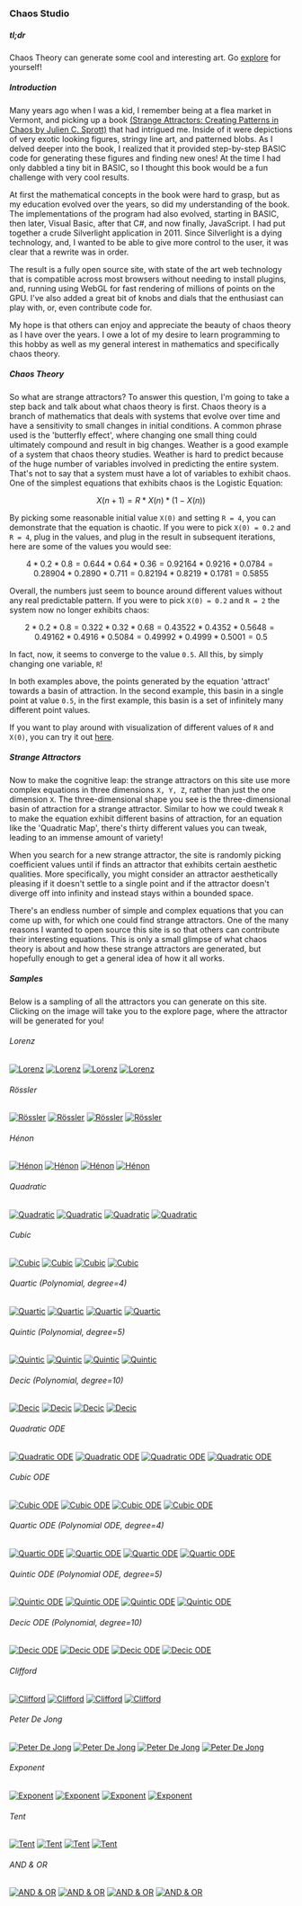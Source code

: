 ### Chaos Studio

##### tl;dr
Chaos Theory can generate some cool and interesting art. Go [explore](http://chaos-studio.io/#/explore) for yourself!

##### Introduction
Many years ago when I was a kid, I remember being at a flea market in Vermont, and picking up a 
book [(Strange Attractors:
Creating Patterns in Chaos by Julien C. Sprott)](http://sprott.physics.wisc.edu/sa.htm) that had intrigued me.  Inside of it were 
depictions of very exotic looking figures, stringy line art, and patterned blobs.  As I delved 
deeper into the book, I realized that it provided step-by-step BASIC code for generating these 
figures and finding new ones!  At the time I had only dabbled a tiny bit in BASIC, so I thought 
this book would be a fun challenge with very cool results.

At first the mathematical concepts in the book were hard to grasp, but as my education evolved 
over the years, so did my understanding of the book.  The implementations of the program had 
also evolved, starting in BASIC, then later, Visual Basic, after that C#, and now finally, 
JavaScript.  I had put together a crude Silverlight application in 2011. Since Silverlight is 
a dying technology, and, I wanted to be able to give more control to the user, it was clear 
that a rewrite was in order.


The result is a fully open source site, with state of the art web technology that is compatible 
across most browsers without needing to install plugins, and, running using WebGL for fast 
rendering of millions of points on the GPU.  I've also added a great bit of knobs and dials that 
the enthusiast can play with, or, even contribute code for.


My hope is that others can enjoy and appreciate the beauty of chaos theory as I have over the 
years.  I owe a lot of my desire to learn programming to this hobby as well as my general interest 
in mathematics and specifically chaos theory. 

##### Chaos Theory
So what are strange attractors?  To answer this question, I'm going to take a step back and talk
about what chaos theory is first.  Chaos theory is a branch of mathematics that deals with
systems that evolve over time and have a sensitivity to small changes in initial conditions.
A common phrase used is the 'butterfly effect', where changing one small thing could ultimately
compound and result in big changes.  Weather is a good example of a system that chaos theory
studies.  Weather is hard to predict because of the huge number of variables involved in
predicting the entire system.  That's not to say that a system must have a lot of variables
to exhibit chaos.  One of the simplest equations that exhibits chaos is the Logistic Equation:

```math
X(n+1) = R * X(n) * (1 - X(n))
```

By picking some reasonable initial value `X(0)` and setting `R = 4`, you can demonstrate that
the equation is chaotic.  If you were to pick `X(0) = 0.2` and `R = 4`, plug in the values,
and plug in the result in subsequent iterations, here are some of the values you would see:

```math
4 * 0.2 * 0.8 = 0.64
4 * 0.64 * 0.36 = 0.9216
4 * 0.9216 * 0.0784 = 0.2890
4 * 0.2890 * 0.711 = 0.8219
4 * 0.8219 * 0.1781 = 0.5855
```

Overall, the numbers just seem to bounce around different values without any real predictable
pattern. If you were to pick `X(0) = 0.2` and `R = 2` the system now no longer exhibits chaos:

```math
2 * 0.2 * 0.8 = 0.32
2 * 0.32 * 0.68 = 0.4352
2 * 0.4352 * 0.5648 = 0.4916
2 * 0.4916 * 0.5084 = 0.4999
2 * 0.4999 * 0.5001 = 0.5
```

In fact, now, it seems to converge to the value `0.5`.  All this, by simply changing one
variable, `R`!

In both examples above, the points generated by the equation 'attract' towards a basin of
attraction.  In the second example, this basin in a single point at value `0.5`, in the first
example, this basin is a set of infinitely many different point values.

If you want to play around with visualization of different values of `R` and `X(0)`, you can try it out [here](http://chaos-studio.io/#/logistic).

##### Strange Attractors
Now to make the cognitive leap: the strange attractors on this site use more complex equations
in three dimensions `X, Y, Z`, rather than just the one dimension `X`.  The three-dimensional
shape you see is the three-dimensional basin of attraction for a strange attractor.  Similar to
how we could tweak `R` to make the equation exhibit different basins of attraction, for an
equation like the 'Quadratic Map', there's thirty different values you can tweak, leading to an
immense amount of variety!

When you search for a new strange attractor, the site is randomly picking coefficient values
until if finds an attractor that exhibits certain aesthetic qualities.  More specifically, you
might consider an attractor aesthetically pleasing if it doesn't settle to a single point and
if the attractor doesn't diverge off into infinity and instead stays within a bounded space.

There's an endless number of simple and complex equations that you can come up with, for which
one could find strange attractors.  One of the many reasons I wanted to open source this
site is so that others can contribute their interesting equations.  This is only a small glimpse of
what chaos theory is about and how these strange attractors are generated, but hopefully enough
to get a general idea of how it all works.

##### Samples
Below is a sampling of all the attractors you can generate on this site.  Clicking on the image will
take you to the explore page, where the attractor will be generated for you!

###### Lorenz
[![Lorenz](../png/lorenz1.png)](http://chaos-studio.io/#/explore/PDE3OkF0dHJhY3RvclNuYXBzaG90MzptYXA8OTpMb3JlbnpNYXA+Mzpybmc8Mjc6TGluZWFyQ29uZ3J1ZW50aWFsR2VuZXJhdG9yNDpzZWVkKDE1MDYxOTkxMTM5MDkpPj4=)
[![Lorenz](../png/lorenz2.png)](http://chaos-studio.io/#/explore/PDE3OkF0dHJhY3RvclNuYXBzaG90MzptYXA8OTpMb3JlbnpNYXA+Mzpybmc8Mjc6TGluZWFyQ29uZ3J1ZW50aWFsR2VuZXJhdG9yNDpzZWVkKDE1MDYxOTkzNjcwNzYpPj4=)
[![Lorenz](../png/lorenz3.png)](http://chaos-studio.io/#/explore/PDE3OkF0dHJhY3RvclNuYXBzaG90MzptYXA8OTpMb3JlbnpNYXA+Mzpybmc8Mjc6TGluZWFyQ29uZ3J1ZW50aWFsR2VuZXJhdG9yNDpzZWVkKDE1MDYxOTk0MzA5NjQpPj4=)
[![Lorenz](../png/lorenz4.png)](http://chaos-studio.io/#/explore/PDE3OkF0dHJhY3RvclNuYXBzaG90MzptYXA8OTpMb3JlbnpNYXA+Mzpybmc8Mjc6TGluZWFyQ29uZ3J1ZW50aWFsR2VuZXJhdG9yNDpzZWVkKDE1MDYxOTk1NDI2MjQpPj4=)

###### Rössler
[![Rössler](../png/rossler1.png)](http://chaos-studio.io/#/explore/PDE3OkF0dHJhY3RvclNuYXBzaG90MzptYXA8MTA6Um9zc2xlck1hcD4zOnJuZzwyNzpMaW5lYXJDb25ncnVlbnRpYWxHZW5lcmF0b3I0OnNlZWQoMTUwNjIwMTkyNTk2NSk+Pg==)
[![Rössler](../png/rossler2.png)](http://chaos-studio.io/#/explore/PDE3OkF0dHJhY3RvclNuYXBzaG90MzptYXA8MTA6Um9zc2xlck1hcD4zOnJuZzwyNzpMaW5lYXJDb25ncnVlbnRpYWxHZW5lcmF0b3I0OnNlZWQoMTUwNjIwMjQxNjg1Nik+Pg==)
[![Rössler](../png/rossler3.png)](http://chaos-studio.io/#/explore/PDE3OkF0dHJhY3RvclNuYXBzaG90MzptYXA8MTA6Um9zc2xlck1hcD4zOnJuZzwyNzpMaW5lYXJDb25ncnVlbnRpYWxHZW5lcmF0b3I0OnNlZWQoMTUwNjIwMjU1ODk1OSk+Pg==)
[![Rössler](../png/rossler4.png)](http://chaos-studio.io/#/explore/PDE3OkF0dHJhY3RvclNuYXBzaG90MzptYXA8MTA6Um9zc2xlck1hcD4zOnJuZzwyNzpMaW5lYXJDb25ncnVlbnRpYWxHZW5lcmF0b3I0OnNlZWQoMTUwNjIwMjYxODY5NCk+Pg==)

###### Hénon
[![Hénon](../png/henon1.png)](http://chaos-studio.io/#/explore/PDE3OkF0dHJhY3RvclNuYXBzaG90MzptYXA8ODpIZW5vbk1hcD4zOnJuZzwyNzpMaW5lYXJDb25ncnVlbnRpYWxHZW5lcmF0b3I0OnNlZWQoMTUwNjE5ODcxODcwNCk+Pg==)
[![Hénon](../png/henon2.png)](http://chaos-studio.io/#/explore/PDE3OkF0dHJhY3RvclNuYXBzaG90MzptYXA8ODpIZW5vbk1hcD4zOnJuZzwyNzpMaW5lYXJDb25ncnVlbnRpYWxHZW5lcmF0b3I0OnNlZWQoMTUwNjE5ODg3NDE4OSk+Pg==)
[![Hénon](../png/henon3.png)](http://chaos-studio.io/#/explore/PDE3OkF0dHJhY3RvclNuYXBzaG90MzptYXA8ODpIZW5vbk1hcD4zOnJuZzwyNzpMaW5lYXJDb25ncnVlbnRpYWxHZW5lcmF0b3I0OnNlZWQoMTUwNjE5OTAwMDUxMCk+Pg==)
[![Hénon](../png/henon4.png)](http://chaos-studio.io/#/explore/PDE3OkF0dHJhY3RvclNuYXBzaG90MzptYXA8ODpIZW5vbk1hcD4zOnJuZzwyNzpMaW5lYXJDb25ncnVlbnRpYWxHZW5lcmF0b3I0OnNlZWQoMTUwNjE5OTA0NDE0MCk+Pg==)

###### Quadratic
[![Quadratic](../png/quadratic1.png)](http://chaos-studio.io/#/explore/PDE3OkF0dHJhY3RvclNuYXBzaG90MzptYXA8MTI6UXVhZHJhdGljTWFwPjM6cm5nPDI3OkxpbmVhckNvbmdydWVudGlhbEdlbmVyYXRvcjQ6c2VlZCgxNTA2MTg0MzU5ODQ1KT4+)
[![Quadratic](../png/quadratic2.png)](http://chaos-studio.io/#/explore/PDE3OkF0dHJhY3RvclNuYXBzaG90MzptYXA8MTI6UXVhZHJhdGljTWFwPjM6cm5nPDI3OkxpbmVhckNvbmdydWVudGlhbEdlbmVyYXRvcjQ6c2VlZCgxNTA2MTg0NTU0NzExKT4+)
[![Quadratic](../png/quadratic3.png)](http://chaos-studio.io/#/explore/PDE3OkF0dHJhY3RvclNuYXBzaG90MzptYXA8MTI6UXVhZHJhdGljTWFwPjM6cm5nPDI3OkxpbmVhckNvbmdydWVudGlhbEdlbmVyYXRvcjQ6c2VlZCgxNTA2MTg0NzIyNzQyKT4+)
[![Quadratic](../png/quadratic4.png)](http://chaos-studio.io/#/explore/PDE3OkF0dHJhY3RvclNuYXBzaG90MzptYXA8MTI6UXVhZHJhdGljTWFwPjM6cm5nPDI3OkxpbmVhckNvbmdydWVudGlhbEdlbmVyYXRvcjQ6c2VlZCgxNTA2MTg0Nzc1NDIwKT4+)

###### Cubic
[![Cubic](../png/cubic1.png)](http://chaos-studio.io/#/explore/PDE3OkF0dHJhY3RvclNuYXBzaG90MzptYXA8ODpDdWJpY01hcD4zOnJuZzwyNzpMaW5lYXJDb25ncnVlbnRpYWxHZW5lcmF0b3I0OnNlZWQoMTUwNjE4NjQ2OTkzNik+Pg==)
[![Cubic](../png/cubic2.png)](http://chaos-studio.io/#/explore/PDE3OkF0dHJhY3RvclNuYXBzaG90MzptYXA8ODpDdWJpY01hcD4zOnJuZzwyNzpMaW5lYXJDb25ncnVlbnRpYWxHZW5lcmF0b3I0OnNlZWQoMTUwNjE4NjYxNDYyNik+Pg==)
[![Cubic](../png/cubic3.png)](http://chaos-studio.io/#/explore/PDE3OkF0dHJhY3RvclNuYXBzaG90MzptYXA8ODpDdWJpY01hcD4zOnJuZzwyNzpMaW5lYXJDb25ncnVlbnRpYWxHZW5lcmF0b3I0OnNlZWQoMTUwNjE4NjcyMjQ1Mik+Pg==)
[![Cubic](../png/cubic4.png)](http://chaos-studio.io/#/explore/PDE3OkF0dHJhY3RvclNuYXBzaG90MzptYXA8ODpDdWJpY01hcD4zOnJuZzwyNzpMaW5lYXJDb25ncnVlbnRpYWxHZW5lcmF0b3I0OnNlZWQoMTUwNjE4NzI0NTQyMCk+Pg==)

###### Quartic (Polynomial, degree=4)
[![Quartic](../png/quartic1.png)](http://chaos-studio.io/#/explore/PDE3OkF0dHJhY3RvclNuYXBzaG90MzptYXA8MTM6UG9seW5vbWlhbE1hcDk6dW5kZWZpbmVkdTY6ZGVncmVlKDQpPjM6cm5nPDI3OkxpbmVhckNvbmdydWVudGlhbEdlbmVyYXRvcjQ6c2VlZCgxNTA2MjEzNTg4Njg0KT4+)
[![Quartic](../png/quartic2.png)](http://chaos-studio.io/#/explore/PDE3OkF0dHJhY3RvclNuYXBzaG90MzptYXA8MTM6UG9seW5vbWlhbE1hcDk6dW5kZWZpbmVkdTY6ZGVncmVlKDQpPjM6cm5nPDI3OkxpbmVhckNvbmdydWVudGlhbEdlbmVyYXRvcjQ6c2VlZCgxNTA2MjEzNzUyMDk4KT4+)
[![Quartic](../png/quartic3.png)](http://chaos-studio.io/#/explore/PDE3OkF0dHJhY3RvclNuYXBzaG90MzptYXA8MTM6UG9seW5vbWlhbE1hcDk6dW5kZWZpbmVkdTY6ZGVncmVlKDQpPjM6cm5nPDI3OkxpbmVhckNvbmdydWVudGlhbEdlbmVyYXRvcjQ6c2VlZCgxNTA2MjEzODE5MDgyKT4+)
[![Quartic](../png/quartic4.png)](http://chaos-studio.io/#/explore/PDE3OkF0dHJhY3RvclNuYXBzaG90MzptYXA8MTM6UG9seW5vbWlhbE1hcDk6dW5kZWZpbmVkdTY6ZGVncmVlKDQpPjM6cm5nPDI3OkxpbmVhckNvbmdydWVudGlhbEdlbmVyYXRvcjQ6c2VlZCgxNTA2MjE0MDY4MTI1KT4+)

###### Quintic (Polynomial, degree=5)
[![Quintic](../png/quintic1.png)](http://chaos-studio.io/#/explore/PDE3OkF0dHJhY3RvclNuYXBzaG90MzptYXA8MTM6UG9seW5vbWlhbE1hcDk6dW5kZWZpbmVkdTY6ZGVncmVlKDUpPjM6cm5nPDI3OkxpbmVhckNvbmdydWVudGlhbEdlbmVyYXRvcjQ6c2VlZCgxNTA2MjE0MTMyNDI4KT4+)
[![Quintic](../png/quintic2.png)](http://chaos-studio.io/#/explore/PDE3OkF0dHJhY3RvclNuYXBzaG90MzptYXA8MTM6UG9seW5vbWlhbE1hcDk6dW5kZWZpbmVkdTY6ZGVncmVlKDUpPjM6cm5nPDI3OkxpbmVhckNvbmdydWVudGlhbEdlbmVyYXRvcjQ6c2VlZCgxNTA2MjE0MjcwOTgyKT4+)
[![Quintic](../png/quintic3.png)](http://chaos-studio.io/#/explore/PDE3OkF0dHJhY3RvclNuYXBzaG90MzptYXA8MTM6UG9seW5vbWlhbE1hcDk6dW5kZWZpbmVkdTY6ZGVncmVlKDUpPjM6cm5nPDI3OkxpbmVhckNvbmdydWVudGlhbEdlbmVyYXRvcjQ6c2VlZCgxNTA2MjE0NDUwMDAwKT4+)
[![Quintic](../png/quintic4.png)](http://chaos-studio.io/#/explore/PDE3OkF0dHJhY3RvclNuYXBzaG90MzptYXA8ODpDdWJpY01hcD4zOnJuZzwyNzpMaW5lYXJDb25ncnVlbnRpYWxHZW5lcmF0b3I0OnNlZWQoMTUwNjE4NjQ2OTkzNik+Pg==)

###### Decic (Polynomial, degree=10)
[![Decic](../png/decic1.png)](http://chaos-studio.io/#/explore/PDE3OkF0dHJhY3RvclNuYXBzaG90MzptYXA8MTM6UG9seW5vbWlhbE1hcDk6dW5kZWZpbmVkdTY6ZGVncmVlKDEwKT4zOnJuZzwyNzpMaW5lYXJDb25ncnVlbnRpYWxHZW5lcmF0b3I0OnNlZWQoMTUwNjIxNzIwMzgzNik+Pg==)
[![Decic](../png/decic2.png)](http://chaos-studio.io/#/explore/PDE3OkF0dHJhY3RvclNuYXBzaG90MzptYXA8MTM6UG9seW5vbWlhbE1hcDk6dW5kZWZpbmVkdTY6ZGVncmVlKDEwKT4zOnJuZzwyNzpMaW5lYXJDb25ncnVlbnRpYWxHZW5lcmF0b3I0OnNlZWQoMTUwNjIxNzM3MDQyNik+Pg==)
[![Decic](../png/decic3.png)](http://chaos-studio.io/#/explore/PDE3OkF0dHJhY3RvclNuYXBzaG90MzptYXA8MTM6UG9seW5vbWlhbE1hcDk6dW5kZWZpbmVkdTY6ZGVncmVlKDEwKT4zOnJuZzwyNzpMaW5lYXJDb25ncnVlbnRpYWxHZW5lcmF0b3I0OnNlZWQoMTUwNjIxNzUyMDczOSk+Pg==)
[![Decic](../png/decic4.png)](http://chaos-studio.io/#/explore/PDE3OkF0dHJhY3RvclNuYXBzaG90MzptYXA8MTM6UG9seW5vbWlhbE1hcDk6dW5kZWZpbmVkdTY6ZGVncmVlKDEwKT4zOnJuZzwyNzpMaW5lYXJDb25ncnVlbnRpYWxHZW5lcmF0b3I0OnNlZWQoMTUwNjIxNzgzNzU5Mik+Pg==)

###### Quadratic ODE
[![Quadratic ODE](../png/quadraticode1.png)](http://chaos-studio.io/#/explore/PDE3OkF0dHJhY3RvclNuYXBzaG90MzptYXA8MTU6UXVhZHJhdGljT2RlTWFwPjM6cm5nPDI3OkxpbmVhckNvbmdydWVudGlhbEdlbmVyYXRvcjQ6c2VlZCgxNTA2MjAzODI2MzU1KT4+)
[![Quadratic ODE](../png/quadraticode2.png)](http://chaos-studio.io/#/explore/PDE3OkF0dHJhY3RvclNuYXBzaG90MzptYXA8MTU6UXVhZHJhdGljT2RlTWFwPjM6cm5nPDI3OkxpbmVhckNvbmdydWVudGlhbEdlbmVyYXRvcjQ6c2VlZCgxNTA2MjA0MDQ1MDk1KT4+)
[![Quadratic ODE](../png/quadraticode3.png)](http://chaos-studio.io/#/explore/PDE3OkF0dHJhY3RvclNuYXBzaG90MzptYXA8MTU6UXVhZHJhdGljT2RlTWFwPjM6cm5nPDI3OkxpbmVhckNvbmdydWVudGlhbEdlbmVyYXRvcjQ6c2VlZCgxNTA2MjA0MzE5OTY3KT4+)
[![Quadratic ODE](../png/quadraticode4.png)](http://chaos-studio.io/#/explore/PDE3OkF0dHJhY3RvclNuYXBzaG90MzptYXA8MTU6UXVhZHJhdGljT2RlTWFwPjM6cm5nPDI3OkxpbmVhckNvbmdydWVudGlhbEdlbmVyYXRvcjQ6c2VlZCgxNTA2MjA0NDIzMTg5KT4+)

###### Cubic ODE
[![Cubic ODE](../png/cubicode1.png)](http://chaos-studio.io/#/explore/PDE3OkF0dHJhY3RvclNuYXBzaG90MzptYXA8MTE6Q3ViaWNPZGVNYXA+Mzpybmc8Mjc6TGluZWFyQ29uZ3J1ZW50aWFsR2VuZXJhdG9yNDpzZWVkKDE1MDYyMDUxMDUwNDkpPj4=)
[![Cubic ODE](../png/cubicode2.png)](http://chaos-studio.io/#/explore/PDE3OkF0dHJhY3RvclNuYXBzaG90MzptYXA8MTE6Q3ViaWNPZGVNYXA+Mzpybmc8Mjc6TGluZWFyQ29uZ3J1ZW50aWFsR2VuZXJhdG9yNDpzZWVkKDE1MDYyMDUxNzA0NzIpPj4=)
[![Cubic ODE](../png/cubicode3.png)](http://chaos-studio.io/#/explore/PDE3OkF0dHJhY3RvclNuYXBzaG90MzptYXA8MTE6Q3ViaWNPZGVNYXA+Mzpybmc8Mjc6TGluZWFyQ29uZ3J1ZW50aWFsR2VuZXJhdG9yNDpzZWVkKDE1MDYyMDUyNzkzNTcpPj4=)
[![Cubic ODE](../png/cubicode4.png)](http://chaos-studio.io/#/explore/)

###### Quartic ODE (Polynomial ODE, degree=4)
[![Quartic ODE](../png/quarticode1.png)](http://chaos-studio.io/#/explore/PDE3OkF0dHJhY3RvclNuYXBzaG90MzptYXA8MTY6UG9seW5vbWlhbE9kZU1hcDY6ZGVncmVlKDQpPjM6cm5nPDI3OkxpbmVhckNvbmdydWVudGlhbEdlbmVyYXRvcjQ6c2VlZCgxNTA2MjE0OTg1Mjg4KT4+)
[![Quartic ODE](../png/quarticode2.png)](http://chaos-studio.io/#/explore/PDE3OkF0dHJhY3RvclNuYXBzaG90MzptYXA8MTY6UG9seW5vbWlhbE9kZU1hcDY6ZGVncmVlKDQpPjM6cm5nPDI3OkxpbmVhckNvbmdydWVudGlhbEdlbmVyYXRvcjQ6c2VlZCgxNTA2MjE1MjA3MTIzKT4+)
[![Quartic ODE](../png/quarticode3.png)](http://chaos-studio.io/#/explore/PDE3OkF0dHJhY3RvclNuYXBzaG90MzptYXA8MTY6UG9seW5vbWlhbE9kZU1hcDY6ZGVncmVlKDQpPjM6cm5nPDI3OkxpbmVhckNvbmdydWVudGlhbEdlbmVyYXRvcjQ6c2VlZCgxNTA2MjE1NTQ2MjU1KT4+)
[![Quartic ODE](../png/quarticode4.png)](http://chaos-studio.io/#/explore/PDE3OkF0dHJhY3RvclNuYXBzaG90MzptYXA8MTY6UG9seW5vbWlhbE9kZU1hcDY6ZGVncmVlKDQpPjM6cm5nPDI3OkxpbmVhckNvbmdydWVudGlhbEdlbmVyYXRvcjQ6c2VlZCgxNTA2MjE1NjM2MzE4KT4+)

###### Quintic ODE (Polynomial ODE, degree=5)
[![Quintic ODE](../png/quinticode1.png)](http://chaos-studio.io/#/explore/PDE3OkF0dHJhY3RvclNuYXBzaG90MzptYXA8MTY6UG9seW5vbWlhbE9kZU1hcDk6dW5kZWZpbmVkdTY6ZGVncmVlKDUpPjM6cm5nPDI3OkxpbmVhckNvbmdydWVudGlhbEdlbmVyYXRvcjQ6c2VlZCgxNTA2MjE1NzMxMzUyKT4+)
[![Quintic ODE](../png/quinticode2.png)](http://chaos-studio.io/#/explore/PDE3OkF0dHJhY3RvclNuYXBzaG90MzptYXA8MTY6UG9seW5vbWlhbE9kZU1hcDk6dW5kZWZpbmVkdTY6ZGVncmVlKDUpPjM6cm5nPDI3OkxpbmVhckNvbmdydWVudGlhbEdlbmVyYXRvcjQ6c2VlZCgxNTA2MjE1OTEzMDY5KT4+)
[![Quintic ODE](../png/quinticode3.png)](http://chaos-studio.io/#/explore/PDE3OkF0dHJhY3RvclNuYXBzaG90MzptYXA8MTY6UG9seW5vbWlhbE9kZU1hcDk6dW5kZWZpbmVkdTY6ZGVncmVlKDUpPjM6cm5nPDI3OkxpbmVhckNvbmdydWVudGlhbEdlbmVyYXRvcjQ6c2VlZCgxNTA2MjE2MDI3MzE2KT4+)
[![Quintic ODE](../png/quinticode4.png)](http://chaos-studio.io/#/explore/PDE3OkF0dHJhY3RvclNuYXBzaG90MzptYXA8MTY6UG9seW5vbWlhbE9kZU1hcDk6dW5kZWZpbmVkdTY6ZGVncmVlKDUpPjM6cm5nPDI3OkxpbmVhckNvbmdydWVudGlhbEdlbmVyYXRvcjQ6c2VlZCgxNTA2MjE2MTg3NjIzKT4+)

###### Decic ODE (Polynomial, degree=10)
[![Decic ODE](../png/decicode1.png)](http://chaos-studio.io/#/explore/PDE3OkF0dHJhY3RvclNuYXBzaG90MzptYXA8MTY6UG9seW5vbWlhbE9kZU1hcDk6dW5kZWZpbmVkdTY6ZGVncmVlKDEwKT4zOnJuZzwyNzpMaW5lYXJDb25ncnVlbnRpYWxHZW5lcmF0b3I0OnNlZWQoMTUwNjIxODEzMDYwMSk+Pg==)
[![Decic ODE](../png/decicode2.png)](http://chaos-studio.io/#/explore/PDE3OkF0dHJhY3RvclNuYXBzaG90MzptYXA8MTY6UG9seW5vbWlhbE9kZU1hcDk6dW5kZWZpbmVkdTY6ZGVncmVlKDEwKT4zOnJuZzwyNzpMaW5lYXJDb25ncnVlbnRpYWxHZW5lcmF0b3I0OnNlZWQoMTUwNjIxODM1MjQwNSk+Pg==)
[![Decic ODE](../png/decicode3.png)](http://chaos-studio.io/#/explore/PDE3OkF0dHJhY3RvclNuYXBzaG90MzptYXA8MTY6UG9seW5vbWlhbE9kZU1hcDk6dW5kZWZpbmVkdTY6ZGVncmVlKDEwKT4zOnJuZzwyNzpMaW5lYXJDb25ncnVlbnRpYWxHZW5lcmF0b3I0OnNlZWQoMTUwNjIxODQ5MzE3MSk+Pg==)
[![Decic ODE](../png/decicode4.png)](http://chaos-studio.io/#/explore/PDE3OkF0dHJhY3RvclNuYXBzaG90MzptYXA8MTY6UG9seW5vbWlhbE9kZU1hcDk6dW5kZWZpbmVkdTY6ZGVncmVlKDEwKT4zOnJuZzwyNzpMaW5lYXJDb25ncnVlbnRpYWxHZW5lcmF0b3I0OnNlZWQoMTUwNjIxOTAzMTYzMyk+Pg==)

###### Clifford
[![Clifford](../png/clifford1.png)](http://chaos-studio.io/#/explore/PDE3OkF0dHJhY3RvclNuYXBzaG90MzptYXA8MTE6Q2xpZmZvcmRNYXA+Mzpybmc8Mjc6TGluZWFyQ29uZ3J1ZW50aWFsR2VuZXJhdG9yNDpzZWVkKDE1MDYxOTc2NTM5NTQpPj4=)
[![Clifford](../png/clifford2.png)](http://chaos-studio.io/#/explore/PDE3OkF0dHJhY3RvclNuYXBzaG90MzptYXA8MTE6Q2xpZmZvcmRNYXA+Mzpybmc8Mjc6TGluZWFyQ29uZ3J1ZW50aWFsR2VuZXJhdG9yNDpzZWVkKDE1MDYxOTc3NjU4NjApPj4=)
[![Clifford](../png/clifford3.png)](http://chaos-studio.io/#/explore/PDE3OkF0dHJhY3RvclNuYXBzaG90MzptYXA8MTE6Q2xpZmZvcmRNYXA+Mzpybmc8Mjc6TGluZWFyQ29uZ3J1ZW50aWFsR2VuZXJhdG9yNDpzZWVkKDE1MDYxOTc4MzcxNzIpPj4=)
[![Clifford](../png/clifford4.png)](http://chaos-studio.io/#/explore/PDE3OkF0dHJhY3RvclNuYXBzaG90MzptYXA8MTE6Q2xpZmZvcmRNYXA+Mzpybmc8Mjc6TGluZWFyQ29uZ3J1ZW50aWFsR2VuZXJhdG9yNDpzZWVkKDE1MDYxOTgxNjczMTUpPj4=)

###### Peter De Jong
[![Peter De Jong](../png/peterDeJong1.png)](http://chaos-studio.io/#/explore/PDE3OkF0dHJhY3RvclNuYXBzaG90MzptYXA8MTQ6UGV0ZXJEZUpvbmdNYXA+Mzpybmc8Mjc6TGluZWFyQ29uZ3J1ZW50aWFsR2VuZXJhdG9yNDpzZWVkKDE1MDYxOTgyNzMwMDEpPj4=)
[![Peter De Jong](../png/peterDeJong2.png)](http://chaos-studio.io/#/explore/PDE3OkF0dHJhY3RvclNuYXBzaG90MzptYXA8MTQ6UGV0ZXJEZUpvbmdNYXA+Mzpybmc8Mjc6TGluZWFyQ29uZ3J1ZW50aWFsR2VuZXJhdG9yNDpzZWVkKDE1MDYxOTgzNDgxNjApPj4=)
[![Peter De Jong](../png/peterDeJong3.png)](http://chaos-studio.io/#/explore/PDE3OkF0dHJhY3RvclNuYXBzaG90MzptYXA8MTQ6UGV0ZXJEZUpvbmdNYXA+Mzpybmc8Mjc6TGluZWFyQ29uZ3J1ZW50aWFsR2VuZXJhdG9yNDpzZWVkKDE1MDYxOTg2NDE5NDgpPj4=)
[![Peter De Jong](../png/peterDeJong4.png)](http://chaos-studio.io/#/explore/PDE3OkF0dHJhY3RvclNuYXBzaG90MzptYXA8MTQ6UGV0ZXJEZUpvbmdNYXA+Mzpybmc8Mjc6TGluZWFyQ29uZ3J1ZW50aWFsR2VuZXJhdG9yNDpzZWVkKDE1MDYxOTg1MzA5NjApPj4=)

###### Exponent
[![Exponent](../png/exponent1.png)](http://chaos-studio.io/#/explore/PDE3OkF0dHJhY3RvclNuYXBzaG90MzptYXA8MTE6RXhwb25lbnRNYXA+Mzpybmc8Mjc6TGluZWFyQ29uZ3J1ZW50aWFsR2VuZXJhdG9yNDpzZWVkKDE1MDYyMDAyMzQ4MDUpPj4=)
[![Exponent](../png/exponent2.png)](http://chaos-studio.io/#/explore/PDE3OkF0dHJhY3RvclNuYXBzaG90MzptYXA8MTE6RXhwb25lbnRNYXA+Mzpybmc8Mjc6TGluZWFyQ29uZ3J1ZW50aWFsR2VuZXJhdG9yNDpzZWVkKDE1MDYyMDA0NDc0MDQpPj4=)
[![Exponent](../png/exponent3.png)](http://chaos-studio.io/#/explore/PDE3OkF0dHJhY3RvclNuYXBzaG90MzptYXA8MTE6RXhwb25lbnRNYXA+Mzpybmc8Mjc6TGluZWFyQ29uZ3J1ZW50aWFsR2VuZXJhdG9yNDpzZWVkKDE1MDYyMDA1MTQyNjIpPj4=)
[![Exponent](../png/exponent4.png)](http://chaos-studio.io/#/explore/PDE3OkF0dHJhY3RvclNuYXBzaG90MzptYXA8MTE6RXhwb25lbnRNYXA+Mzpybmc8Mjc6TGluZWFyQ29uZ3J1ZW50aWFsR2VuZXJhdG9yNDpzZWVkKDE1MDYyMDA1ODY1ODUpPj4=)

###### Tent
[![Tent](../png/tent1.png)](http://chaos-studio.io/#/explore/PDE3OkF0dHJhY3RvclNuYXBzaG90MzptYXA8NzpUZW50TWFwPjM6cm5nPDI3OkxpbmVhckNvbmdydWVudGlhbEdlbmVyYXRvcjQ6c2VlZCgxNTA2MTk5NjcyMzYxKT4+)
[![Tent](../png/tent2.png)](http://chaos-studio.io/#/explore/PDE3OkF0dHJhY3RvclNuYXBzaG90MzptYXA8NzpUZW50TWFwPjM6cm5nPDI3OkxpbmVhckNvbmdydWVudGlhbEdlbmVyYXRvcjQ6c2VlZCgxNTA2MTk5NzY3NzI3KT4+)
[![Tent](../png/tent3.png)](http://chaos-studio.io/#/explore/PDE3OkF0dHJhY3RvclNuYXBzaG90MzptYXA8NzpUZW50TWFwPjM6cm5nPDI3OkxpbmVhckNvbmdydWVudGlhbEdlbmVyYXRvcjQ6c2VlZCgxNTA2MjAwMTg0OTgzKT4+)
[![Tent](../png/tent4.png)](http://chaos-studio.io/#/explore/PDE3OkF0dHJhY3RvclNuYXBzaG90MzptYXA8NzpUZW50TWFwPjM6cm5nPDI3OkxpbmVhckNvbmdydWVudGlhbEdlbmVyYXRvcjQ6c2VlZCgxNTA2MjAwMDc4MzQ2KT4+)

###### AND & OR
[![AND & OR](../png/andor1.png)](http://chaos-studio.io/#/explore/PDE3OkF0dHJhY3RvclNuYXBzaG90MzptYXA8ODpBbmRPck1hcD4zOnJuZzwyNzpMaW5lYXJDb25ncnVlbnRpYWxHZW5lcmF0b3I0OnNlZWQoMTUwNjIwMDg2OTk2OSk+Pg==)
[![AND & OR](../png/andor2.png)](http://chaos-studio.io/#/explore/PDE3OkF0dHJhY3RvclNuYXBzaG90MzptYXA8ODpBbmRPck1hcD4zOnJuZzwyNzpMaW5lYXJDb25ncnVlbnRpYWxHZW5lcmF0b3I0OnNlZWQoMTUwNjIwMDkyNjg4NCk+Pg==)
[![AND & OR](../png/andor3.png)](http://chaos-studio.io/#/explore/PDE3OkF0dHJhY3RvclNuYXBzaG90MzptYXA8ODpBbmRPck1hcD4zOnJuZzwyNzpMaW5lYXJDb25ncnVlbnRpYWxHZW5lcmF0b3I0OnNlZWQoMTUwNjIwMDk4ODI1OCk+Pg==)
[![AND & OR](../png/andor4.png)](http://chaos-studio.io/#/explore/PDE3OkF0dHJhY3RvclNuYXBzaG90MzptYXA8ODpBbmRPck1hcD4zOnJuZzwyNzpMaW5lYXJDb25ncnVlbnRpYWxHZW5lcmF0b3I0OnNlZWQoMTUwNjIwMTA3OTY5OSk+Pg==)

